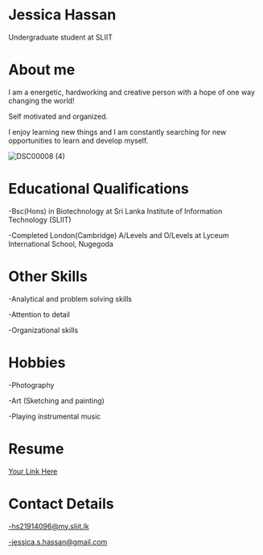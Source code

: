 # **Jessica Hassan**

Undergraduate student at SLIIT

# **About me**

I am a energetic, hardworking and creative person with a hope of one way changing the world!

Self motivated and organized.

I enjoy learning new things and I am constantly searching for new opportunities to learn and develop myself.

![DSC00008 (4)](https://user-images.githubusercontent.com/90723534/135531621-9fac4919-9aad-46cf-8f02-bea501c9b587.jpg)


# **Educational Qualifications**

-Bsc(Hons) in Biotechnology at Sri Lanka Institute of Information Technology (SLIIT)

-Completed London(Cambridge) A/Levels and O/Levels at Lyceum International School, Nugegoda

# **Other Skills**

-Analytical and problem solving skills

-Attention to detail

-Organizational skills

# **Hobbies**

-Photography

-Art (Sketching and painting)

-Playing instrumental music 

# **Resume**

[Your Link Here](file:///C:/Users/Jessica/Downloads/HS21914096_%20Jessica%20Hassan%20(6).pdf)

# **Contact Details**

-hs21914096@my.sliit.lk

-jessica.s.hassan@gmail.com
